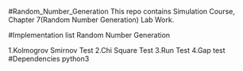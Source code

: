#Random_Number_Generation
This repo contains Simulation Course, Chapter 7(Random Number Generation) Lab Work.

#Implementation list
Random Number Generation


1.Kolmogrov Smirnov Test
2.Chi Square Test
3.Run Test
4.Gap test
#Dependencies
python3

